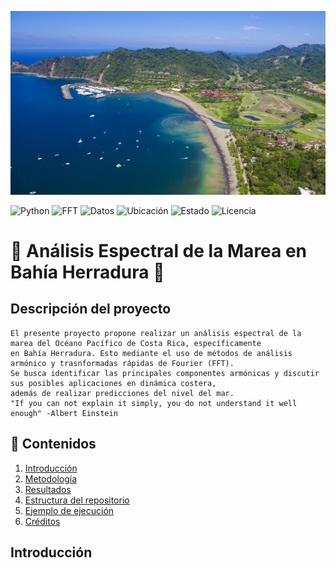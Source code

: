 ![Banner](./herradura_picture.jpg)
 <!-- 🏷️ Badges informativos del proyecto -->
![Python](https://img.shields.io/badge/Python-3.11-blue?logo=python)
![FFT](https://img.shields.io/badge/Análisis-FFT-orange?logo=waveform)
![Datos](https://img.shields.io/badge/Datos-Bahía%20Herradura-00bfa5?logo=databricks)
![Ubicación](https://img.shields.io/badge/País-Costa%20Rica-009688?logo=earth)
![Estado](https://img.shields.io/badge/Estado-En%20Desarrollo-yellow?logo=progress)
![Licencia](https://img.shields.io/badge/Licencia-MIT-green?logo=open-source-initiative)

# 🌊 Análisis Espectral de la Marea en Bahía Herradura 🌊
## Descripción del proyecto
    El presente proyecto propone realizar un análisis espectral de la marea del Océano Pacífico de Costa Rica, específicamente 
    en Bahía Herradura. Esto mediante el uso de métodos de análisis armónico y trasnformadas rápidas de Fourier (FFT).
    Se busca identificar las principales componentes armónicas y discutir sus posibles aplicaciones en dinámica costera,
    además de realizar predicciones del nivel del mar.
    "If you can not explain it simply, you do not understand it well enough" -Albert Einstein
## 📘 Contenidos
1. [Introducción](#-introducción)
2. [Metodología](#-metodología)
3. [Resultados](#-resultados)
4. [Estructura del repositorio](#-estructura-del-repositorio)
5. [Ejemplo de ejecución](#-ejemplo-de-ejecución)
6. [Créditos](#-créditos)
## Introducción

